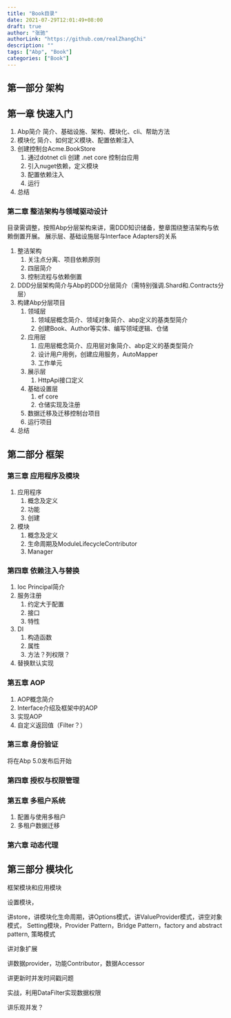 ```yaml
---
title: "Book目录"
date: 2021-07-29T12:01:49+08:00
draft: true
author: "张驰"
authorLink: "https://github.com/realZhangChi"
description: ""
tags: ["Abp", "Book"]
categories: ["Book"]
---
```


## 第一部分 架构

## 第一章 快速入门

1. Abp简介
   简介、基础设施、架构、模块化、cli、帮助方法
2. 模块化
   简介、如何定义模块、配置依赖注入
3. 创建控制台Acme.BookStore
   1. 通过dotnet cli 创建 .net core 控制台应用
   2. 引入nuget依赖，定义模块
   3. 配置依赖注入
   4. 运行
4. 总结

### 第二章 整洁架构与领域驱动设计

目录需调整，按照Abp分层架构来讲，需DDD知识储备，整章围绕整洁架构与依赖倒置开展。
展示层、基础设施层与Interface Adapters的关系

1. 整洁架构
   1. 关注点分离、项目依赖原则
   2. 四层简介
   3. 控制流程与依赖倒置
2. DDD分层架构简介与Abp的DDD分层简介（需特别强调.Shard和.Contracts分层）
3. 构建Abp分层项目
   1. 领域层
      1. 领域层概念简介、领域对象简介、abp定义的基类型简介
      2. 创建Book、Author等实体、编写领域逻辑、仓储
   2. 应用层
      1. 应用层概念简介、应用层对象简介、abp定义的基类型简介
      2. 设计用户用例，创建应用服务，AutoMapper
      3. 工作单元
   3. 展示层
      1. HttpApi接口定义
   4. 基础设置层
      1. ef core
      2. 仓储实现及注册
   5. 数据迁移及迁移控制台项目
   6. 运行项目
4. 总结

## 第二部分 框架

### 第三章 应用程序及模块

1. 应用程序
   1. 概念及定义
   2. 功能
   3. 创建
2. 模块
   1. 概念及定义
   2. 生命周期及ModuleLifecycleContributor
   3. Manager

### 第四章 依赖注入与替换

1. Ioc Principal简介
2. 服务注册
   1. 约定大于配置
   2. 接口
   3. 特性
3. DI
   1. 构造函数
   2. 属性
   3. 方法？列权限？
4. 替换默认实现

### 第五章 AOP

1. AOP概念简介
2. Interface介绍及框架中的AOP
3. 实现AOP
4. 自定义返回值（Filter？）

### 第三章 身份验证

将在Abp 5.0发布后开始

### 第四章 授权与权限管理

### 第五章 多租户系统

1. 配置与使用多租户
2. 多租户数据迁移

### 第六章 动态代理


## 第三部分 模块化

框架模块和应用模块

设置模块，

讲store，讲模块化生命周期，讲Options模式，讲ValueProvider模式，讲空对象模式，
Setting模块，Provider Pattern，Bridge Pattern，factory and abstract pattern, 策略模式

讲对象扩展

讲数据provider，功能Contributor，数据Accessor

讲更新时并发时间戳问题

实战，利用DataFilter实现数据权限

讲乐观并发？